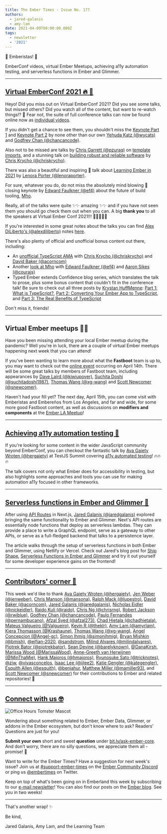 ```yaml
---
title: The Ember Times - Issue No. 177
authors:
  - jared-galanis
  - amy-lam
date: 2021-04-09T00:00:00.000Z
tags:
  - newsletter
  - '2021'
---
```


👋 Emberistas! 🐹

EmberConf videos, virtual Ember Meetups, achieving a11y automation testing, and serverless functions in Ember and Glimmer.

---

## [Virtual EmberConf 2021 🔥 📼](https://www.youtube.com/playlist?list=PL4eq2DPpyBbkc3vz8_N4xkeboowQcPQbK)

Heyo! Did you miss out on Virtual EmberConf 2021? Did you see some talks, but missed others? Did you watch all of the content, but want to re-watch things!? 👀 Fear not, the suite of full conference talks can now be found online now as [individual videos](https://www.youtube.com/playlist?list=PL4eq2DPpyBbkc3vz8_N4xkeboowQcPQbK).

If you didn't get a chance to see them, you shouldn't miss the [Keynote Part 1](https://www.youtube.com/watch?v=pJPUQQQ9QDg&list=PL4eq2DPpyBbkc3vz8_N4xkeboowQcPQbK&index=10) and [Keynote Part 2](https://www.youtube.com/watch?v=1Z6cLV2licU&list=PL4eq2DPpyBbkc3vz8_N4xkeboowQcPQbK&index=11) by none other than our own [Yehuda Katz (@wycats)](https://github.com/wycats) and [Godfrey Chan (@chancancode)](https://github.com/chancancode).

Also not to be missed are talks by [Chris Garrett (@pzuraq)](https://github.com/pzuraq) on [template imports](https://www.youtube.com/watch?v=oQZJU7WDCZE&list=PL4eq2DPpyBbkc3vz8_N4xkeboowQcPQbK&index=5), and a stunning talk on [building robust and reliable software](https://www.youtube.com/watch?v=Mt7v-VbFjxk&list=PL4eq2DPpyBbkc3vz8_N4xkeboowQcPQbK&index=15) by [Chris Krycho (@chriskrycho)](https://github.com/chriskrycho).

There was also a beautiful and inspiring 💖 talk about [Learning Ember in 2021](https://www.youtube.com/watch?v=MJ1t1K5r_gQ&list=PL4eq2DPpyBbkc3vz8_N4xkeboowQcPQbK&index=16) by [Lenora Porter (@lenoraporter)](https://github.com/lenoraporter).

For sure, whatever you do, do not miss the absolutely mind blowing 🤯 closing keynote by [Edward Faulkner (@ef4)](https://github.com/ef4) about the future of build tooling, [Mho](https://www.youtube.com/watch?v=09USvAy7w9g&list=PL4eq2DPpyBbkc3vz8_N4xkeboowQcPQbK&index=23).

Really, all of the talks were quite ✨✨ amazing ✨✨ and if you have not seen them you should go check them out when you can. A big **thank you** to all the speakers at Virtual Ember Conf 2021!!! 🧡💛💜💙💚

If you're interested in some great notes about the talks you can find [Alex DiLiberto's (@alexdiliberto)](https://github.com/alexdiliberto) notes [here](https://alexdiliberto.com/posts/emberconf-2021-notes/).

There's also plenty of official and unofficial bonus content out there, including:

- An [unofficial TypeScript AMA](https://www.youtube.com/watch?v=CXv55zFcJdI) with [Chris Krycho (@chriskrycho)](https://github.com/chriskrycho) and  [David Baker (@acorncom)](https://github.com/acorncom)
- Another [look at Mho](https://twitter.com/courajs/status/1379477838420713474) with [Edward Faulkner (@ef4)](https://github.com/ef4) and [Aaron Sikes (@courajs)](https://github.com/courajs)
- Typed Ember extends Confidence blog series, which translates the talk to prose, plus some bonus content that couldn't fit in the conference talk! Be sure to check out all three posts by [Krystan HuffMenne](https://github.com/gitKrystan): [Part 1: What is TypeScript?](https://blog.skylight.io/ts-extends-confidence-1/), [Part 2: Converting Your Ember App to TypeScript](https://blog.skylight.io/ts-extends-confidence-2/), and [Part 3: The Real Benefits of TypeScript](https://blog.skylight.io/ts-extends-confidence-3/)

Don't miss it, friends!

---

## Virtual Ember meetups 🧑‍💻

Have you been missing attending your local Ember meetup during the pandemic? Well you're in luck, there are a couple of virtual Ember meetups happening next week that you can attend!

If you've been wanting to learn more about what the **Fastboot** team is up to, you may want to check out the [online event](https://www.eventbrite.com/e/ember-fastboot-ssr-beyond-tickets-144468965565?aff=ebdssbonlinesearch) occurring on April 14th. There will be some great talks by members of Fastboot team, including appearances by [Dave Laird (@kiwiupover)](https://github.com/kiwiupover), [Suchita Doshi
 (@suchitadoshi1987)](https://github.com/suchitadoshi1987), [Thomas Wang
 (@xg-wang)](https://github.com/xg-wang) and [Scott Newcomer (@snewcomer)](https://github.com/snewcomer).

Haven't had your fill yet? The next day, April 15th, you can come visit with Emberistas and Embereños from Los Angeles, and far and wide, for some more good Fastboot content, as well as discussions on **modifiers and components** at the [Ember LA Meetup](https://www.meetup.com/Ember-LA/events/277245874)!

---

## [Achieving a11y automation testing 🎥](https://twitter.com/TestJSSummit/status/1369241608944762883)

If you're looking for some content in the wider JavaScript community beyond EmberConf, you can checkout the fantastic talk by [Ava Gaiety Wroten (@hergaiety)](https://github.com/hergaiety) at TestJS Summit covering [a11y automated testing](https://twitter.com/TestJSSummit/status/1369241608944762883)! 🔥🔥🔥

The talk covers not only what Ember does for accessibility in testing, but also highlights some approaches and tools you can use for making automation a11y focused in other frameworks.

---

## [Serverless functions in Ember and Glimmer 💯](https://shipshape.io/blog/serverless-functions-ember-glimmer/)

After using [API Routes](https://nextjs.org/docs/api-routes/introduction) in Next.js, [Jared Galanis (@jaredgalanis)](https://github.com/jaredgalanis) explored bringing the same functionality to Ember and Glimmer. Next's API routes are essentially node functions that deploy as serverless lambdas. They can provide a place to write a GraphQL endpoint, serve as a gateway to other APIs, or serve as a full-fledged backend that talks to a persistence layer.

The article walks through the setup of serverless functions in both Ember and Glimmer, using Netlify or Vercel. Check out Jared's blog post for [Ship Shape](https://shipshape.io/), [Serverless Functions in Ember and Glimmer](https://shipshape.io/blog/serverless-functions-ember-glimmer/) and try it out yourself for some developer experience gains on the frontend!

---

## [Contributors' corner 👏](https://guides.emberjs.com/release/contributing/repositories/)

<p>This week we'd like to thank <a href="https://github.com/hergaiety" rel="noopener noreferrer" target="_blank">Ava Gaiety Wroten (@hergaiety)</a>, <a href="https://github.com/jenweber" rel="noopener noreferrer" target="_blank">Jen Weber (@jenweber)</a>, <a href="https://github.com/mansona" rel="noopener noreferrer" target="_blank">Chris Manson (@mansona)</a>, <a href="https://github.com/lupestro" rel="noopener noreferrer" target="_blank">Ralph Mack (@lupestro)</a>, <a href="https://github.com/acorncom" rel="noopener noreferrer" target="_blank">David Baker (@acorncom)</a>, <a href="https://github.com/jaredgalanis" rel="noopener noreferrer" target="_blank">Jared Galanis (@jaredgalanis)</a>, <a href="https://github.com/nickeidler" rel="noopener noreferrer" target="_blank">Nicholas Eidler (@nickeidler)</a>, <a href="https://github.com/raido" rel="noopener noreferrer" target="_blank">Raido Kuli (@raido)</a>, <a href="https://github.com/chrisrng" rel="noopener noreferrer" target="_blank">Chris Ng (@chrisrng)</a>, <a href="https://github.com/rwjblue" rel="noopener noreferrer" target="_blank">Robert Jackson (@rwjblue)</a>, <a href="https://github.com/chancancode" rel="noopener noreferrer" target="_blank">Godfrey Chan (@chancancode)</a>, <a href="https://github.com/pernambucano" rel="noopener noreferrer" target="_blank">Paulo Fernandes (@pernambucano)</a>, <a href="https://github.com/afzal273" rel="noopener noreferrer" target="_blank">Afzal Syed (@afzal273)</a>, <a href="https://github.com/chadhietala" rel="noopener noreferrer" target="_blank">Chad Hietala (@chadhietala)</a>, <a href="https://github.com/Valgueiro" rel="noopener noreferrer" target="_blank">Mateus Valgueiro (@Valgueiro)</a>, <a href="https://github.com/theklr" rel="noopener noreferrer" target="_blank">Kevin R (@theklr)</a>, <a href="https://github.com/amyrlam" rel="noopener noreferrer" target="_blank">Amy Lam (@amyrlam)</a>, <a href="https://github.com/Krashaune" rel="noopener noreferrer" target="_blank">Kiera Thomasson (@Krashaune)</a>, <a href="https://github.com/xg-wang" rel="noopener noreferrer" target="_blank">Thomas Wang (@xg-wang)</a>, <a href="https://github.com/Angel-gc" rel="noopener noreferrer" target="_blank">Angel Concepcion (@Angel-gc)</a>, <a href="https://github.com/simonihmig" rel="noopener noreferrer" target="_blank">Simon Ihmig (@simonihmig)</a>, <a href="https://github.com/bmish" rel="noopener noreferrer" target="_blank">Bryan Mishkin (@bmish)</a>, <a href="https://github.com/ejfian-2020" rel="noopener noreferrer" target="_blank">@ejfian-2020</a>, <a href="https://github.com/sandstrom" rel="noopener noreferrer" target="_blank">@sandstrom</a>, <a href="https://github.com/milindalvares" rel="noopener noreferrer" target="_blank">Milind Alvares (@milindalvares)</a>, <a href="https://github.com/piotrekbator" rel="noopener noreferrer" target="_blank">Piotrek Bator (@piotrekbator)</a>, <a href="https://github.com/barelyknown" rel="noopener noreferrer" target="_blank">Sean Devine (@barelyknown)</a>, <a href="https://github.com/DanaKirsh" rel="noopener noreferrer" target="_blank">@DanaKirsh</a>, <a href="https://github.com/MarissaWood" rel="noopener noreferrer" target="_blank">Marissa Wood (@MarissaWood)</a>, <a href="https://github.com/MinThaMie" rel="noopener noreferrer" target="_blank">Anne-Greeth van Herwijnen (@MinThaMie)</a>, <a href="https://github.com/hmajoros" rel="noopener noreferrer" target="_blank">Hank Majoros (@hmajoros)</a>, <a href="https://github.com/tricknotes" rel="noopener noreferrer" target="_blank">Ryunosuke Sato (@tricknotes)</a>, <a href="https://github.com/ziw" rel="noopener noreferrer" target="_blank">@ziw</a>, <a href="https://github.com/vivasconcelos" rel="noopener noreferrer" target="_blank">@vivasconcelos</a>, <a href="https://github.com/ijlee2" rel="noopener noreferrer" target="_blank">Isaac Lee (@ijlee2)</a>, <a href="https://github.com/kategengler" rel="noopener noreferrer" target="_blank">Katie Gengler (@kategengler)</a>, <a href="https://github.com/esquith" rel="noopener noreferrer" target="_blank">Esquith Allen (@esquith)</a>, <a href="https://github.com/benjahur" rel="noopener noreferrer" target="_blank">@benjahur</a>, <a href="https://github.com/mamiller93" rel="noopener noreferrer" target="_blank">Matthew Miller (@mamiller93)</a>, and <a href="https://github.com/snewcomer" rel="noopener noreferrer" target="_blank">Scott Newcomer (@snewcomer)</a> for their contributions to Ember and related repositories! 💖</p>

---

## [Connect with us 🤓](https://docs.google.com/forms/d/e/1FAIpQLScqu7Lw_9cIkRtAiXKitgkAo4xX_pV1pdCfMJgIr6Py1V-9Og/viewform)

<div class="blog-row">
  <img class="float-right small transparent padded" alt="Office Hours Tomster Mascot" title="Readers' Questions" src="/images/tomsters/officehours.png" />

  <p>Wondering about something related to Ember, Ember Data, Glimmer, or addons in the Ember ecosystem, but don't know where to ask? Readers’ Questions are just for you!</p>

  <p><strong>Submit your own</strong> short and sweet <strong>question</strong> under <a href="https://bit.ly/ask-ember-core" target="rq">bit.ly/ask-ember-core</a>. And don’t worry, there are no silly questions, we appreciate them all - promise! 🤞</p>

  <p>Want to write for the Ember Times? Have a suggestion for next week's issue? Join us at <a href="https://discordapp.com/channels/480462759797063690/485450546887786506">#support-ember-times</a> on the <a href="https://discord.gg/emberjs">Ember Community Discord</a> or ping us <a href="https://twitter.com/embertimes">@embertimes</a> on Twitter.</p>

  <p>Keep on top of what's been going on in Emberland this week by subscribing to our <a href="https://embertimes.substack.com/">e-mail newsletter</a>! You can also find our posts on the <a href="https://blog.emberjs.com/tag/newsletter">Ember blog</a>. See you in two weeks!</p>
</div>

---

That's another wrap! ✨

Be kind,

Jared Galanis, Amy Lam, and the Learning Team
